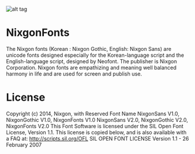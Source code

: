 ![alt tag](https://raw.githubusercontent.com/nixgon/NixgonFonts/master/README/nixgon_fonts.jpg)

NixgonFonts
===========
The Nixgon fonts (Korean : Nixgon Gothic, English: Nixgon Sans) are unicode fonts designed especially for the Korean-language script and the English-language script, designed by Neofont. The publisher is Nixgon Corporation. Nixgon fonts are empathizing and meaning well balanced harmony in life and are used for screen and publish use.

License
===========
Copyright (c) 2014, Nixgon,
with Reserved Font Name NixgonSans V1.0, NixgonGothic V1.0, NixgonFonts V1.0 NixgonSans V2.0, NixgonGothic V2.0, NixgonFonts V2.0
This Font Software is licensed under the SIL Open Font License, Version 1.1.
This license is copied below, and is also available with a FAQ at: http://scripts.sil.org/OFL
SIL OPEN FONT LICENSE
Version 1.1 - 26 February 2007

